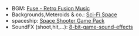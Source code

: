 - BGM: [Fuse - Retro Fusion Music](https://beepartz.itch.io/fuse-retro-fusion-music-loops)
- Backgrounds,Meteroids & co.: [Sci-Fi Space](https://aamatniekss.itch.io/sci-fi-space-background-set)
- spaceship: [Space Shooter Game Pack](https://artstore.itch.io/space-shooter-game-pack)
- SoundFX (shoot,hit,...): [8-bit-game-sound-effects](https://harvey656.itch.io/8-bit-game-sound-effects-collection)
